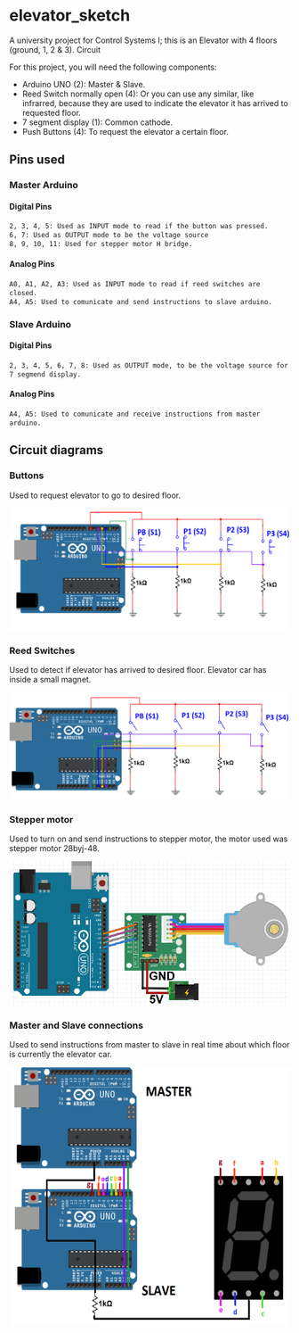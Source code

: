 # elevator_sketch

A university project for Control Systems I; this is an Elevator with 4 floors (ground, 1, 2 & 3).
Circuit

For this project, you will need the following components:

- Arduino UNO (2): Master & Slave.
- Reed Switch normally open (4): Or you can use any similar, like infrarred, because they are used to indicate the elevator it has arrived to requested floor.
- 7 segment display (1): Common cathode.
- Push Buttons (4): To request the elevator a certain floor.

## Pins used

### Master Arduino

#### Digital Pins

    2, 3, 4, 5: Used as INPUT mode to read if the button was pressed.
    6, 7: Used as OUTPUT mode to be the voltage source
    8, 9, 10, 11: Used for stepper motor H bridge.

#### Analog Pins

    A0, A1, A2, A3: Used as INPUT mode to read if reed switches are closed.
    A4, A5: Used to comunicate and send instructions to slave arduino.

### Slave Arduino

#### Digital Pins

    2, 3, 4, 5, 6, 7, 8: Used as OUTPUT mode, to be the voltage source for 7 segmend display.

#### Analog Pins

    A4, A5: Used to comunicate and receive instructions from master arduino.

## Circuit diagrams

### Buttons

Used to request elevator to go to desired floor.

![Buttons circuit](/assets/buttons.png)

### Reed Switches

Used to detect if elevator has arrived to desired floor. Elevator car has inside a small magnet.

![Reed switches circuit](/assets/reedswitch.png)

### Stepper motor

Used to turn on and send instructions to stepper motor, the motor used was stepper motor 28byj-48.

![Stepper circuit](/assets/stepper.png)

### Master and Slave connections

Used to send instructions from master to slave in real time about which floor is currently the elevator car.

![Master and slave circuit](/assets/display.png)
